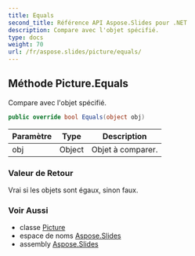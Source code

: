 ```yaml
---
title: Equals
second_title: Référence API Aspose.Slides pour .NET
description: Compare avec l'objet spécifié.
type: docs
weight: 70
url: /fr/aspose.slides/picture/equals/
---
```


## Méthode Picture.Equals

Compare avec l'objet spécifié.

```csharp
public override bool Equals(object obj)
```

| Paramètre | Type | Description |
| --- | --- | --- |
| obj | Object | Objet à comparer. |

### Valeur de Retour

Vrai si les objets sont égaux, sinon faux.

### Voir Aussi

* classe [Picture](../../picture)
* espace de noms [Aspose.Slides](../../picture)
* assembly [Aspose.Slides](../../../)

<!-- NE PAS ÉDITER : généré par xmldocmd pour Aspose.Slides.dll -->